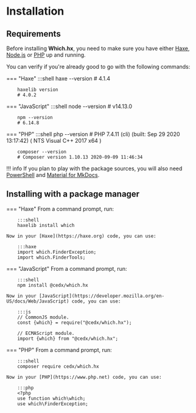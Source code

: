 # Installation

## Requirements
Before installing **Which.hx**, you need to make sure you have either
[Haxe](https://haxe.org), [Node.js](https://nodejs.org) or [PHP](https://www.php.net) up and running.

You can verify if you're already good to go with the following commands:

=== "Haxe"
		:::shell
		haxe --version
		# 4.1.4

		haxelib version
		# 4.0.2

=== "JavaScript"
		:::shell
		node --version
		# v14.13.0

		npm --version
		# 6.14.8

=== "PHP"
		:::shell
		php --version
		# PHP 7.4.11 (cli) (built: Sep 29 2020 13:17:42) ( NTS Visual C++ 2017 x64 )

		composer --version
		# Composer version 1.10.13 2020-09-09 11:46:34

!!! info
	If you plan to play with the package sources, you will also need
	[PowerShell](https://docs.microsoft.com/en-us/powershell) and [Material for MkDocs](https://squidfunk.github.io/mkdocs-material).

## Installing with a package manager

=== "Haxe"
	From a command prompt, run:

		:::shell
		haxelib install which

	Now in your [Haxe](https://haxe.org) code, you can use:

		:::haxe
		import which.FinderException;
		import which.FinderTools;

=== "JavaScript"
	From a command prompt, run:

		:::shell
		npm install @cedx/which.hx

	Now in your [JavaScript](https://developer.mozilla.org/en-US/docs/Web/JavaScript) code, you can use:

		:::js
		// CommonJS module.
		const {which} = require("@cedx/which.hx");

		// ECMAScript module.
		import {which} from "@cedx/which.hx";

=== "PHP"
	From a command prompt, run:

		:::shell
		composer require cedx/which.hx

	Now in your [PHP](https://www.php.net) code, you can use:

		:::php
		<?php
		use function which\which;
		use which\FinderException;
